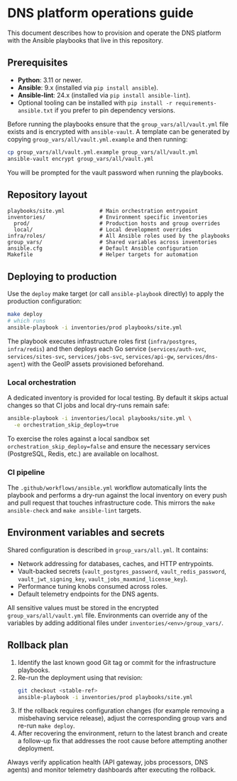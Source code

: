 # DNS platform operations guide

This document describes how to provision and operate the DNS platform with the
Ansible playbooks that live in this repository.

## Prerequisites

* **Python**: 3.11 or newer.
* **Ansible**: 9.x (installed via `pip install ansible`).
* **Ansible-lint**: 24.x (installed via `pip install ansible-lint`).
* Optional tooling can be installed with `pip install -r requirements-ansible.txt`
  if you prefer to pin dependency versions.

Before running the playbooks ensure that the `group_vars/all/vault.yml` file
exists and is encrypted with `ansible-vault`. A template can be generated by
copying `group_vars/all/vault.yml.example` and then running:

```bash
cp group_vars/all/vault.yml.example group_vars/all/vault.yml
ansible-vault encrypt group_vars/all/vault.yml
```

You will be prompted for the vault password when running the playbooks.

## Repository layout

```
playbooks/site.yml           # Main orchestration entrypoint
inventories/                 # Environment specific inventories
  prod/                      # Production hosts and group overrides
  local/                     # Local development overrides
infra/roles/                 # All Ansible roles used by the playbooks
group_vars/                  # Shared variables across inventories
ansible.cfg                  # Default Ansible configuration
Makefile                     # Helper targets for automation
```

## Deploying to production

Use the `deploy` make target (or call `ansible-playbook` directly) to apply the
production configuration:

```bash
make deploy
# which runs
ansible-playbook -i inventories/prod playbooks/site.yml
```

The playbook executes infrastructure roles first (`infra/postgres`,
`infra/redis`) and then deploys each Go service (`services/auth-svc`,
`services/sites-svc`, `services/jobs-svc`, `services/api-gw`,
`services/dns-agent`) with the GeoIP assets provisioned beforehand.

### Local orchestration

A dedicated inventory is provided for local testing. By default it skips actual
changes so that CI jobs and local dry-runs remain safe:

```bash
ansible-playbook -i inventories/local playbooks/site.yml \
  -e orchestration_skip_deploy=true
```

To exercise the roles against a local sandbox set
`orchestration_skip_deploy=false` and ensure the necessary services (PostgreSQL,
Redis, etc.) are available on localhost.

### CI pipeline

The `.github/workflows/ansible.yml` workflow automatically lints the playbook
and performs a dry-run against the local inventory on every push and pull
request that touches infrastructure code. This mirrors the `make ansible-check`
and `make ansible-lint` targets.

## Environment variables and secrets

Shared configuration is described in `group_vars/all.yml`. It contains:

* Network addressing for databases, caches, and HTTP entrypoints.
* Vault-backed secrets (`vault_postgres_password`, `vault_redis_password`,
  `vault_jwt_signing_key`, `vault_jobs_maxmind_license_key`).
* Performance tuning knobs consumed across roles.
* Default telemetry endpoints for the DNS agents.

All sensitive values must be stored in the encrypted
`group_vars/all/vault.yml` file. Environments can override any of the variables
by adding additional files under `inventories/<env>/group_vars/`.

## Rollback plan

1. Identify the last known good Git tag or commit for the infrastructure
   playbooks.
2. Re-run the deployment using that revision:
   ```bash
   git checkout <stable-ref>
   ansible-playbook -i inventories/prod playbooks/site.yml
   ```
3. If the rollback requires configuration changes (for example removing a
   misbehaving service release), adjust the corresponding group vars and re-run
   `make deploy`.
4. After recovering the environment, return to the latest branch and create a
   follow-up fix that addresses the root cause before attempting another
   deployment.

Always verify application health (API gateway, jobs processors, DNS agents) and
monitor telemetry dashboards after executing the rollback.
